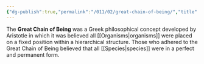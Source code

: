 ```yaml
---
{"dg-publish":true,"permalink":"/011/02/great-chain-of-being/","title":"Great Chain of Being","tags":["BIOL422"]}
---
```


The **Great Chain of Being** was a Greek philosophical concept developed by Aristotle in which it was believed all [[Organisms\|organisms]] were placed on a fixed position within a hierarchical structure. Those who adhered to the Great Chain of Being believed that all [[Species\|species]] were in a perfect and permanent form.